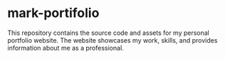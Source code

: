 # mark-portifolio
This repository contains the source code and assets for my personal portfolio website. The website showcases my work, skills, and provides information about me as a professional.
